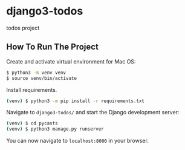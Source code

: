 # django3-todos
todos project

## How To Run The Project

Create and activate virtual environment for Mac OS:
```bash
$ python3 -m venv venv
$ source venv/bin/activate
```
Install requirements.
```bash
(venv) $ python3 -m pip install -r requirements.txt
```

Navigate to `django3-todos/` and start the Django development server:

```bash
(venv) $ cd pycasts
(venv) $ python3 manage.py runserver
```

You can now navigate to `localhost:8000` in your browser. 

